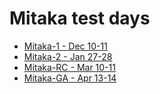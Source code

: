 # Mitaka test days


* [Mitaka-1 - Dec 10-11](/testday/mitaka/milestone1)
* [Mitaka-2 - Jan 27-28](/testday/mitaka/milestone2)
* [Mitaka-RC - Mar 10-11](/testday/mitaka/RC)
* [Mitaka-GA - Apr 13-14](/testday/mitaka/GA)
